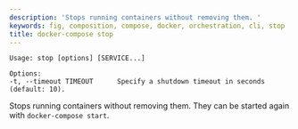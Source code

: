 ```yaml
---
description: 'Stops running containers without removing them. '
keywords: fig, composition, compose, docker, orchestration, cli, stop
title: docker-compose stop
---
```


```
Usage: stop [options] [SERVICE...]

Options:
-t, --timeout TIMEOUT      Specify a shutdown timeout in seconds (default: 10).
```

Stops running containers without removing them. They can be started again with
`docker-compose start`.
